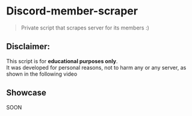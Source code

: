 # Discord-member-scraper
> Private script that scrapes server for its members :)
## Disclaimer:
This script is for **educational purposes only**.  
It was developed for personal reasons, not to harm any or any server, as shown in the following video

## Showcase
SOON



